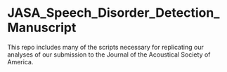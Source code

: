 # JASA_Speech_Disorder_Detection_Manuscript
This repo includes many of the scripts necessary for replicating our analyses of our submission to the Journal of the Acoustical Society of America.
